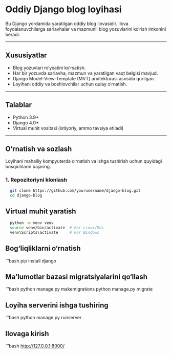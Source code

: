 # Oddiy Django blog loyihasi

Bu Django yordamida yaratilgan oddiy blog ilovasidir. Ilova foydalanuvchilarga sarlavhalar va mazmunli blog yozuvlarini ko‘rish imkonini beradi.

---

## Xususiyatlar

- Blog yozuvlari ro‘yxatini ko‘rsatish.
- Har bir yozuvda sarlavha, mazmun va yaratilgan vaqt belgisi mavjud.
- Django Model-View-Template (MVT) arxitekturasi asosida qurilgan.
- Loyihani oddiy va boshlovchilar uchun qulay o‘rnatish.

---

## Talablar

- Python 3.9+
- Django 4.0+
- Virtual muhit vositasi (ixtiyoriy, ammo tavsiya etiladi)

---

## O‘rnatish va sozlash

Loyihani mahalliy kompyuterda o‘rnatish va ishga tushirish uchun quyidagi bosqichlarni bajaring.

### 1. Repozitoriyni klonlash
```bash
  git clone https://github.com/yourusername/django-blog.git
  cd django-blog
```

## Virtual muhit yaratish
```bash
  python -m venv venv
  source venv/bin/activate  # For Linux/Mac
  venv\Scripts\activate     # For Windows
```

## Bog‘liqliklarni o‘rnatish
’’’bash
pip install django


## Ma’lumotlar bazasi migratsiyalarini qo‘llash
’’’bash
python manage.py makemigrations
python manage.py migrate

## Loyiha serverini ishga tushiring
’’’bash
python manage.py runserver

## Ilovaga kirish
’’’bash
http://127.0.0.1:8000/


